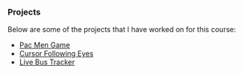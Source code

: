 
### Projects
Below are some of the projects that I have worked on for this course:<br>
- <a href="https://zkm5022.github.io/pac.html"> Pac Men Game</a>
- <a href="https://zkm5022.github.io/eyes/README.html"> Cursor Following Eyes</a>
- <a href="https://zkm5022.github.io/bus/README.html"> Live Bus Tracker</a>
